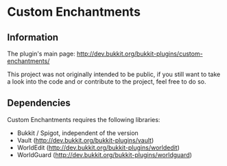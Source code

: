 # Custom Enchantments

## Information

The plugin's main page: http://dev.bukkit.org/bukkit-plugins/custom-enchantments/

This project was not originally intended to be public, 
if you still want to take a look into the code and or contribute to the project, 
feel free to do so.

## Dependencies

Custom Enchantments requires the following libraries:

* Bukkit / Spigot, independent of the version
* Vault (http://dev.bukkit.org/bukkit-plugins/vault)
* WorldEdit (http://dev.bukkit.org/bukkit-plugins/worldedit)
* WorldGuard (http://dev.bukkit.org/bukkit-plugins/worldguard)
